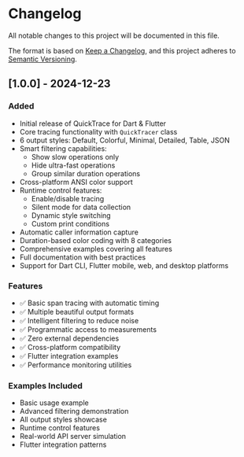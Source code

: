 # Changelog

All notable changes to this project will be documented in this file.

The format is based on [Keep a Changelog](https://keepachangelog.com/en/1.0.0/),
and this project adheres to [Semantic Versioning](https://semver.org/spec/v2.0.0.html).

## [1.0.0] - 2024-12-23

### Added
- Initial release of QuickTrace for Dart & Flutter
- Core tracing functionality with `QuickTracer` class
- 6 output styles: Default, Colorful, Minimal, Detailed, Table, JSON
- Smart filtering capabilities:
  - Show slow operations only
  - Hide ultra-fast operations
  - Group similar duration operations
- Cross-platform ANSI color support
- Runtime control features:
  - Enable/disable tracing
  - Silent mode for data collection
  - Dynamic style switching
  - Custom print conditions
- Automatic caller information capture
- Duration-based color coding with 8 categories
- Comprehensive examples covering all features
- Full documentation with best practices
- Support for Dart CLI, Flutter mobile, web, and desktop platforms

### Features
- ✅ Basic span tracing with automatic timing
- ✅ Multiple beautiful output formats
- ✅ Intelligent filtering to reduce noise
- ✅ Programmatic access to measurements
- ✅ Zero external dependencies
- ✅ Cross-platform compatibility
- ✅ Flutter integration examples
- ✅ Performance monitoring utilities

### Examples Included
- Basic usage example
- Advanced filtering demonstration
- All output styles showcase
- Runtime control features
- Real-world API server simulation
- Flutter integration patterns
